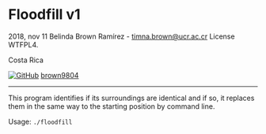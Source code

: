 # Floodfill v1

2018, nov 11
Belinda Brown Ramírez - timna.brown@ucr.ac.cr
License WTFPL4.

Costa Rica

[![GitHub](https://img.shields.io/badge/--181717?logo=github&logoColor=ffffff)](https://github.com/)
[brown9804](https://github.com/brown9804)

----------


This program identifies if its surroundings are identical and if so, it replaces them in the same way to the starting position by command line.

Usage: `./floodfill `

